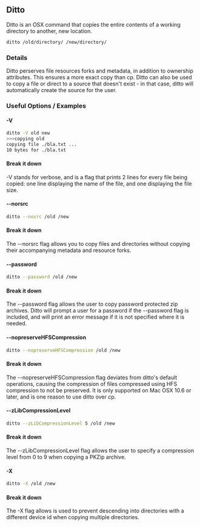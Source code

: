 ---
---

Ditto
-------

Ditto is an OSX command that copies the entire contents of a working directory to another, new location.

~~~ bash
ditto /old/directory/ /new/directory/
~~~

<!--more-->

### Details
Ditto perserves file resources forks and metadata, in addition to ownership attributes. This ensures a more exact copy than cp. Ditto can also be used to copy a file or direct to a source that doesn't exist - in that case, ditto will automatically create the source for the user.


### Useful Options / Examples

#### -V 
~~~ bash
ditto -V old new
>>>copying old
copying file ./bla.txt ...
10 bytes for ./bla.txt
~~~

#### Break it down
-V stands for verbose, and is a flag that prints 2 lines for every file being copied: one line displaying the name of the file, and one displaying the file size.

#### --norsrc
~~~ bash
ditto --nosrc /old /new
~~~

#### Break it down
The --norsrc flag allows you to copy files and directories without copying their accompanying metadata and resource forks.

#### --password
~~~ bash
ditto --password /old /new
~~~

#### Break it down
The --password flag allows the user to copy password protected zip archives. Ditto will prompt a user for a password if the --password flag is included, and will print an error message if it is not specified where it is needed.

#### --nopreserveHFSCompression
~~~ bash
ditto --nopreserveHFSCompression /old /new
~~~

#### Break it down
The --nopreserveHFSCompression flag deviates from ditto's default operations, causing the compression of files compressed using HFS compression to not be preserved. It is only supported on Mac OSX 10.6 or later, and is one reason to use ditto over cp.

#### --zLibCompressionLevel
~~~ bash
ditto --zLibCompressionLevel 5 /old /new
~~~

#### Break it down
The --zLibCompressionLevel flag allows the user to specify a compression level from 0 to 9 when copying a PKZip archive.


#### -X
~~~ bash
ditto -X /old /new
~~~

#### Break it down
The -X flag allows is used to prevent descending into directories with a different device id when copying multiple directories.

